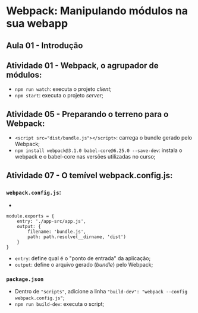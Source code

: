 # Webpack: Manipulando módulos na sua webapp

## Aula 01 - Introdução

## Atividade 01 - Webpack, o agrupador de módulos:

- `npm run watch`: executa o projeto *client*;
- `npm start`: executa o projeto *server*;

## Atividade 05 - Preparando o terreno para o Webpack:

- `<script src="dist/bundle.js"></script>`: carrega o bundle gerado pelo Webpack;
- `npm install webpack@3.1.0 babel-core@6.25.0 --save-dev`: instala o webpack e o babel-core nas versões utilizadas no curso;

## Atividade 07 - O temível webpack.config.js:

### `webpack.config.js`:
-
```
module.exports = {
    entry: './app-src/app.js',
    output: {
        filename: 'bundle.js',
        path: path.resolve(__dirname, 'dist')
    }
}
```
- `entry`: define qual é o "ponto de entrada" da aplicação;
- `output`: define o arquivo gerado (*bundle*) pelo Webpack;

### `package.json`
- Dentro de `"scripts"`, adicione a linha `"build-dev": "webpack --config webpack.config.js"`;
- `npm run build-dev`: executa o script;
